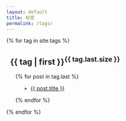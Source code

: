 ```yaml
---
layout: default
title: 标签
permalink: /tags/
---
```

<div class="col-mb-12 col-8" id="main" role="main">
{% for tag in site.tags %}
<a name="{{ tag | first }}"><h2>&#160;&#160;{{ tag | first }}<sup>{{ tag.last.size }}</sup></h2></a>
    <ul class="post-near">
    {% for post in tag.last %}
      <blockquote><li><a href="{{ post.url }}">{{ post.title }}</a> </li></blockquote>
    {% endfor %}
    </ul>
{% endfor %}
</div>
